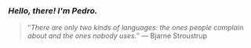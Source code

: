 ### *Hello, there! I'm Pedro.*
> ″*There are only two kinds of languages: the ones people complain about and the ones nobody uses.*″
 — Bjarne Stroustrup

